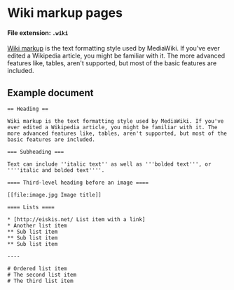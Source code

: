 
# Wiki markup pages

#### File extension: `.wiki`

<a href="http://en.wikipedia.org/wiki/Help:Wiki_markup">Wiki markup</a> is the text formatting style used by MediaWiki. If you've ever edited a Wikipedia article, you might be familiar with it. The more advanced features like, tables, aren't supported, but most of the basic features are included.

## Example document

	== Heading ==

	Wiki markup is the text formatting style used by MediaWiki. If you've ever edited a Wikipedia article, you might be familiar with it. The more advanced features like, tables, aren't supported, but most of the basic features are included.

	=== Subheading ===

	Text can include ''italic text'' as well as '''bolded text''', or ''''italic and bolded text''''.

	==== Third-level heading before an image ====

	[[file:image.jpg Image title]]

	==== Lists ====

	* [http://eiskis.net/ List item with a link]
	* Another list item
	** Sub list item
	** Sub list item
	** Sub list item

	----

	# Ordered list item
	# The second list item
	# The third list item
